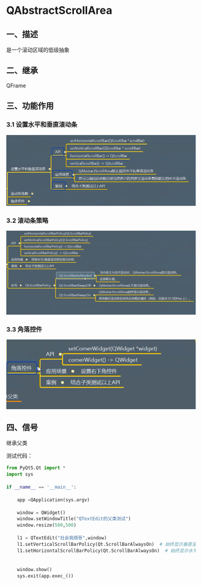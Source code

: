 # QAbstractScrollArea

## 一、描述
是一个滚动区域的低级抽象

## 二、继承
QFrame


## 三、功能作用

### 3.1 设置水平和垂直滚动条
![图 31](../../images/fbcee426f723a3e4f56d760ff2d37c2ed674b95e2b114137ad12ed5daf9841fb.png)  


### 3.2 滚动条策略
![图 33](../../images/215c1ba9c09077ae0f2130b2e84c434c706dd34b1d37c2d8260b44d95033291d.png)  



### 3.3 角落控件
![图 34](../../images/5e35added3f4533e3e72fb87936320a39634a1d3b4fed70259770aa7a397cf05.png)  




## 四、信号
继承父类



测试代码：
```python
from PyQt5.Qt import *
import sys

if __name__ == '__main__':

    app =QApplication(sys.argv)

    window = QWidget()
    window.setWindowTitle("QTextEdit的父类测试")
    window.resize(500,500)

    l1 = QTextEdit("社会我顺哥",window)
    l1.setVerticalScrollBarPolicy(Qt.ScrollBarAlwaysOn)  # 始终显示垂直滚动条
    l1.setHorizontalScrollBarPolicy(Qt.ScrollBarAlwaysOn)  # 始终显示水平滚动条


    window.show()
    sys.exit(app.exec_())
```




